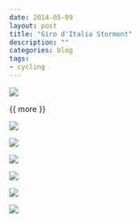 ```yaml
---
date: 2014-05-09
layout: post
title: "Giro d'Italia Stormont"
description: ""
categories: blog 
tags:
- cycling 
---
```


![](/images/2014/2014-05-09-giro-1.jpg)

{{ more }}

![]( /images/2014/2014-05-09-giro-2.jpg)

![]( /images/2014/2014-05-09-giro-4.jpg)

![]( /images/2014/2014-05-09-giro-5.jpg)

![]( /images/2014/2014-05-09-giro-6.jpg)

![]( /images/2014/2014-05-09-giro-7.jpg)

![]( /images/2014/2014-05-09-giro-0.jpg)

